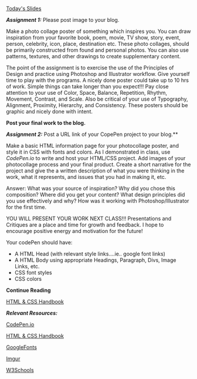 [Today's Slides](https://docs.google.com/presentation/d/1n_oox1DpwAuGRkoKTaMMzH_RU2r3s__RzNi3l5U-ZaU/edit?usp=sharing)


**_Assignment 1:_** Please post image to your blog.

Make a photo collage poster of something which inspires you.  You can draw inspiration from your favorite book, poem, movie, TV show, story, event, person, celebrity, icon, place, destination etc.  These photo collages, should be primarily constructed from found and personal photos.  You can also use patterns, textures, and other drawings to create supplementary content. 

The point of the assignment is to exercise the use of the Principles of Design and practice using Photoshop and Illustrator workflow.  Give yourself time to play with the programs.  A nicely done poster could take up to 10 hrs of work.  Simple things can take longer than you expect!!!  Pay close attention to your use of Color, Space, Balance, Repetition, Rhythm, Movement, Contrast, and Scale.  Also be critical of your use of Typography, Alignment, Proximity, Hierarchy, and Consistency.  These posters should be graphic and nicely done with intent.

**Post your final work to the blog.**


**_Assignment 2:_** Post a URL link of your CopePen project to your blog.**

Make a basic HTML information page for your photocollage poster, and style it in CSS with fonts and colors.  As I demonstrated in class, use _CodePen.io_ to write and host your HTML/CSS project.  Add images of your photocollage process and your final product.  Create a short narrative for the project and give the a written description of what you were thinking in the work, what it represents, and issues that you had in making it, etc.

Answer: What was your source of inspiration? Why did you chose this composition? Where did you get your content? What design principles did you use effectively and why? How was it working with Photoshop/Illustrator for the first time.

YOU WILL PRESENT YOUR WORK NEXT CLASS!!!  Presentations and Critiques are a place and time for growth and feedback.  I hope to encourage positive energy and motivation for the future!

Your codePen should have:

* A HTML Head (with relevant style links....ie.. google font links)
* A HTML Body using appropriate Headings, Paragraph, Divs, Image Links, etc.
* CSS font styles
* CSS colors

**Continue Reading**

[HTML & CSS Handbook](http://www.wufai.edu.tw/%E7%B6%B2%E9%A0%81%E6%8A%80%E8%A1%93%E4%B8%AD%E5%BF%83/datasheet/HTML%20and%20CSS%20design%20and%20build%20websites.pdf)

**_Relevant Resources:_**

[CodePen.io](https://codepen.io/)

[HTML & CSS Handbook](http://www.wufai.edu.tw/%E7%B6%B2%E9%A0%81%E6%8A%80%E8%A1%93%E4%B8%AD%E5%BF%83/datasheet/HTML%20and%20CSS%20design%20and%20build%20websites.pdf)

[GoogleFonts](https://fonts.google.com/)

[Imgur](https://imgur.com/)

[W3Schools](https://www.w3schools.com/css/)

